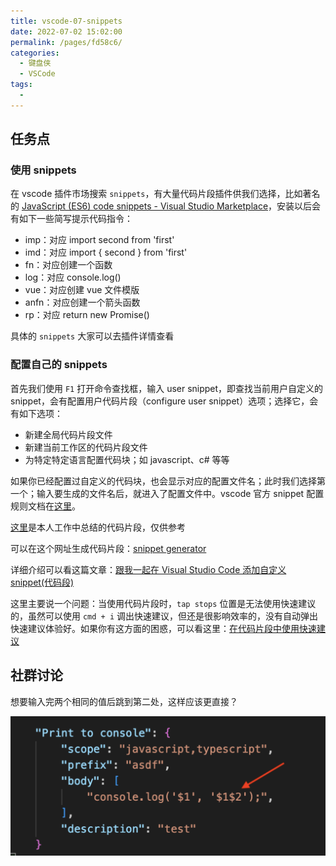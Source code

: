 ```yaml
---
title: vscode-07-snippets
date: 2022-07-02 15:02:00
permalink: /pages/fd58c6/
categories:
  - 键盘侠
  - VSCode
tags:
  -
---
```


## 任务点

### 使用 snippets

在 vscode 插件市场搜索 `snippets`，有大量代码片段插件供我们选择，比如著名的 [JavaScript (ES6) code snippets - Visual Studio Marketplace](https://marketplace.visualstudio.com/items?itemName=xabikos.JavaScriptSnippets)，安装以后会有如下一些简写提示代码指令：

- imp：对应 import second from 'first'
- imd：对应 import { second } from 'first'
- fn：对应创建一个函数
- log：对应 console.log()
- vue：对应创建 vue 文件模版
- anfn：对应创建一个箭头函数
- rp：对应 return new Promise()

具体的 `snippets` 大家可以去插件详情查看

### 配置自己的 snippets

首先我们使用 `F1` 打开命令查找框，输入 user snippet，即查找当前用户自定义的 snippet，会有配置用户代码片段（configure user snippet）选项；选择它，会有如下选项：

- 新建全局代码片段文件
- 新建当前工作区的代码片段文件
- 为特定特定语言配置代码块；如 javascript、c# 等等

如果你已经配置过自定义的代码块，也会显示对应的配置文件名；此时我们选择第一个；输入要生成的文件名后，就进入了配置文件中。vscode 官方 snippet 配置规则文档在[这里](https://code.visualstudio.com/docs/editor/userdefinedsnippets)。

[这里](/pages/e26cbd/)是本人工作中总结的代码片段，仅供参考

可以在这个网址生成代码片段：[snippet generator](https://snippet-generator.app/)

详细介绍可以看这篇文章：[跟我一起在 Visual Studio Code 添加自定义 snippet(代码段)](https://blog.csdn.net/maokelong95/article/details/54379046)

这里主要说一个问题：当使用代码片段时，`tap stops` 位置是无法使用快速建议的，虽然可以使用 `cmd + i` 调出快速建议，但还是很影响效率的，没有自动弹出快速建议体验好。如果你有这方面的困惑，可以看这里：[在代码片段中使用快速建议](/pages/268883/)

## 社群讨论

想要输入完两个相同的值后跳到第二处，这样应该更直接？

![](../../.vuepress/public/img/vscode/054.png)
